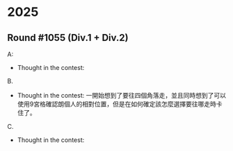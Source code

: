 # 2025

## Round \#1055 (Div.1 + Div.2)

A:
* Thought in the contest:

B.
* Thought in the contest:
一開始想到了要往四個角落走，並且同時想到了可以使用9宮格確認朗個人的相對位置，但是在如何確定該怎麼選擇要往哪走時卡住了。

C.
* Thought in the contest:

